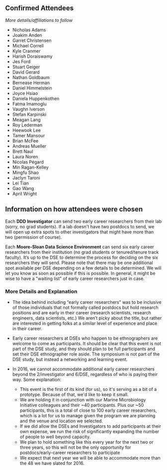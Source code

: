 ## Confirmed Attendees 

_More details/affiliations to follow_

- Nicholas Adams
- Joakim Anden
- Garret Christensen
- Michael Correll
- Kyle Cranmer
- Harish Doraiswamy
- Jes Ford
- Stuart Geiger
- David Gerard
- Nathan Goldbaum
- Bernease Herman
- Daniel Himmelstein
- Joyce Hsiao
- Daniela Huppenkothen
- Fatma Imamoglu
- Vaughn Iverson
- Stefan Karpinski
- Meagan Lang
- Roy Lederman
- Heewook Lee
- Tamer Mansour
- Brian McFee
- Andreas Mueller
- Brett Naul
- Laura Noren
- Nicolas Pégard
- Min Ragan-Kelley
- Mingfu Shao
- Jaclyn Taroni
- Lei Tian
- Gao Wang
- April Wright

## Information on how attendees were chosen

Each **DDD Investigator** can send two early career researchers from their lab (sorry, no grad students). If a lab doesn't have two postdocs to send, we will open up extra spots to other investigators that might have more than two (permission of course).

Each **Moore-Sloan Data Science Environment** can send six early career researchers from their institution (no grad students or tenured/tenure track faculty). It’s up to the DSE to determine the process for deciding on the six researchers they will send. Please note that there may be one additional spot available per DSE depending on a few details to be determined. We will let you know as soon as possible if this is possible. In general, it might be wise to have a "waiting list" of early career researchers just in case.

### More Details and Explanation

* The idea behind including “early career researchers” was to be inclusive of those individuals that not formally called postdocs but hold research positions and are early in their career (research scientists, research engineers, data scientists, etc.) We aren’t picky about the title, but rather are interested in getting folks at a similar level of experience and place in their career.

* Early career researchers at DSEs who happen to be ethnographers are welcome to come as participants. It should be clear that this event is not part of the DSE study, and they should plan to be full participants and set their DSE ethnographer role aside. The symposium is not part of the DSE study, but instead a networking and learning event.

* In 2016, we cannot accommodate additional early career researchers beyond the 2/investigator and 6/DSE, regardless of who is paying their way. Some explanation:
	* This event is the first of its kind (for us), so it's serving as a bit of a prototype. Because of that, we'd like to keep it small. 
	* We are holding it in conjunction with our Marine Microbiology Initiative colleagues and their ~40 participants. Plus our ~50 participants, this is a total of close to 100 early career researchers, which is a lot for us to manage given the program we are planning and the venue and location we selected.
	* If we did allow the DSEs and Investigators to add participants at their own expense, we run the risk of significantly expanding the number of people to well beyond capacity. 
	* We plan to hold something like this every year for the next two or three years, so this will not be the only opportunity for postdocs/early-career researchers to participate
	* We expect that next year we will be able to accommodate more than the 48 we have slated for 2016. 

